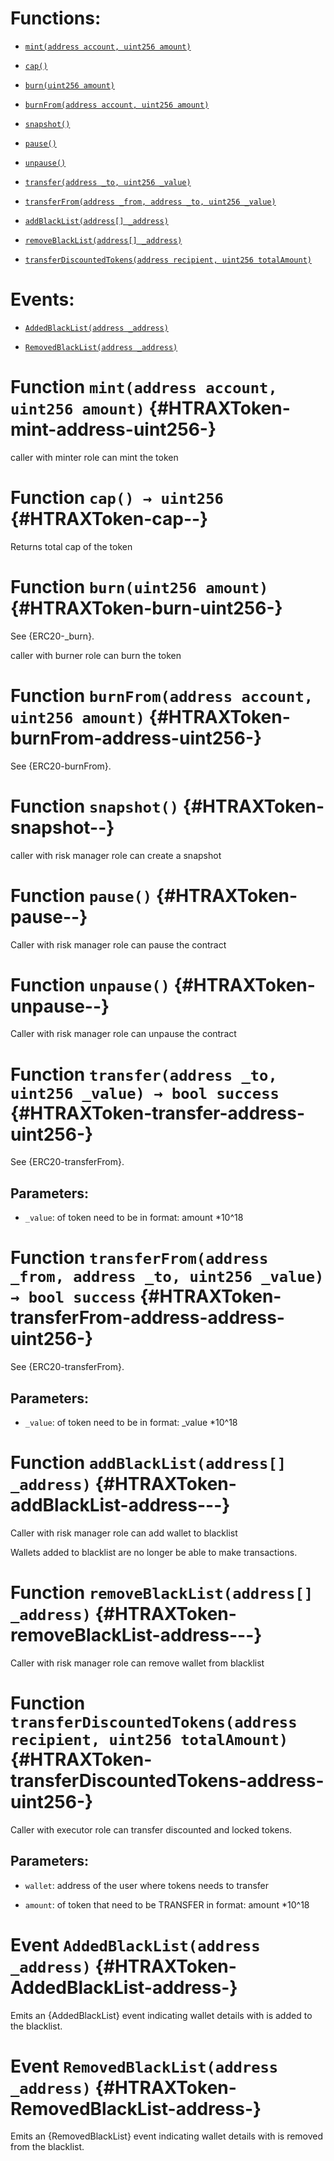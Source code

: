 # Functions:

- [`mint(address account, uint256 amount)`](#HTRAXToken-mint-address-uint256-)

- [`cap()`](#HTRAXToken-cap--)

- [`burn(uint256 amount)`](#HTRAXToken-burn-uint256-)

- [`burnFrom(address account, uint256 amount)`](#HTRAXToken-burnFrom-address-uint256-)

- [`snapshot()`](#HTRAXToken-snapshot--)

- [`pause()`](#HTRAXToken-pause--)

- [`unpause()`](#HTRAXToken-unpause--)

- [`transfer(address _to, uint256 _value)`](#HTRAXToken-transfer-address-uint256-)

- [`transferFrom(address _from, address _to, uint256 _value)`](#HTRAXToken-transferFrom-address-address-uint256-)

- [`addBlackList(address[] _address)`](#HTRAXToken-addBlackList-address---)

- [`removeBlackList(address[] _address)`](#HTRAXToken-removeBlackList-address---)

- [`transferDiscountedTokens(address recipient, uint256 totalAmount)`](#HTRAXToken-transferDiscountedTokens-address-uint256-)

# Events:

- [`AddedBlackList(address _address)`](#HTRAXToken-AddedBlackList-address-)

- [`RemovedBlackList(address _address)`](#HTRAXToken-RemovedBlackList-address-)

# Function `mint(address account, uint256 amount)` {#HTRAXToken-mint-address-uint256-}

caller with minter role can mint the token

# Function `cap() → uint256` {#HTRAXToken-cap--}

Returns total cap of the token

# Function `burn(uint256 amount)` {#HTRAXToken-burn-uint256-}

See {ERC20-_burn}.    

caller with burner role can burn the token

# Function `burnFrom(address account, uint256 amount)` {#HTRAXToken-burnFrom-address-uint256-}

See {ERC20-burnFrom}.

# Function `snapshot()` {#HTRAXToken-snapshot--}

caller with risk manager role can create a snapshot

# Function `pause()` {#HTRAXToken-pause--}

Caller with risk manager role can pause the contract

# Function `unpause()` {#HTRAXToken-unpause--}

Caller with risk manager role can unpause the contract

# Function `transfer(address _to, uint256 _value) → bool success` {#HTRAXToken-transfer-address-uint256-}

See {ERC20-transferFrom}.

## Parameters:

- `_value`: of token need to be in format: amount *10^18

# Function `transferFrom(address _from, address _to, uint256 _value) → bool success` {#HTRAXToken-transferFrom-address-address-uint256-}

See {ERC20-transferFrom}.

## Parameters:

- `_value`: of token need to be in format: _value *10^18

# Function `addBlackList(address[] _address)` {#HTRAXToken-addBlackList-address---}

Caller with risk manager role can add wallet to blacklist

Wallets added to blacklist are no longer be able to make transactions.

# Function `removeBlackList(address[] _address)` {#HTRAXToken-removeBlackList-address---}

Caller with risk manager role can remove wallet from blacklist

# Function `transferDiscountedTokens(address recipient, uint256 totalAmount)` {#HTRAXToken-transferDiscountedTokens-address-uint256-}

Caller with executor role can transfer discounted and locked tokens.

## Parameters:

- `wallet`: address of the user where tokens needs to transfer

- `amount`: of token that need to be TRANSFER in format: amount *10^18

# Event `AddedBlackList(address _address)` {#HTRAXToken-AddedBlackList-address-}

Emits an {AddedBlackList} event indicating wallet details with is added to the blacklist.

# Event `RemovedBlackList(address _address)` {#HTRAXToken-RemovedBlackList-address-}

Emits an {RemovedBlackList} event indicating wallet details with is removed from the blacklist.
